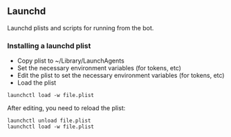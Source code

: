 ## Launchd

Launchd plists and scripts for running from the bot.

### Installing a launchd plist

- Copy plist to ~/Library/LaunchAgents
- Set the necessary environment variables (for tokens, etc)
- Edit the plist to set the necessary environment variables (for tokens, etc)
- Load the plist
```
launchctl load -w file.plist
```

After editing, you need to reload the plist:

```
launchctl unload file.plist
launchctl load -w file.plist
```
